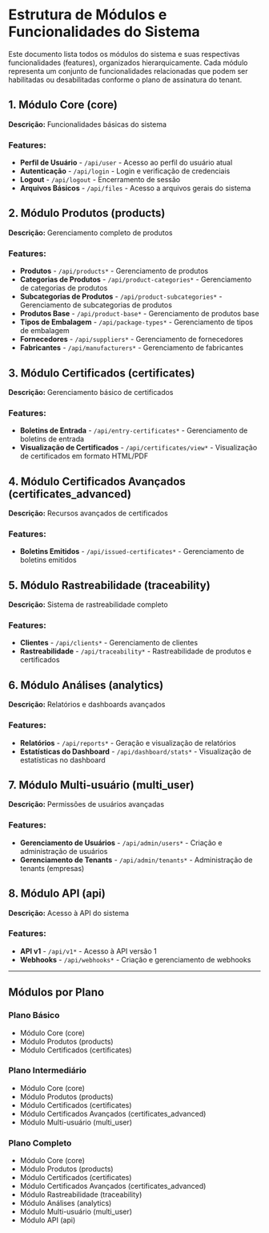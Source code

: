 # Estrutura de Módulos e Funcionalidades do Sistema

Este documento lista todos os módulos do sistema e suas respectivas funcionalidades (features), organizados hierarquicamente. Cada módulo representa um conjunto de funcionalidades relacionadas que podem ser habilitadas ou desabilitadas conforme o plano de assinatura do tenant.

## 1. Módulo Core (core)
**Descrição:** Funcionalidades básicas do sistema

### Features:
* **Perfil de Usuário** - `/api/user` - Acesso ao perfil do usuário atual
* **Autenticação** - `/api/login` - Login e verificação de credenciais
* **Logout** - `/api/logout` - Encerramento de sessão
* **Arquivos Básicos** - `/api/files` - Acesso a arquivos gerais do sistema

## 2. Módulo Produtos (products)
**Descrição:** Gerenciamento completo de produtos

### Features:
* **Produtos** - `/api/products*` - Gerenciamento de produtos
* **Categorias de Produtos** - `/api/product-categories*` - Gerenciamento de categorias de produtos
* **Subcategorias de Produtos** - `/api/product-subcategories*` - Gerenciamento de subcategorias de produtos
* **Produtos Base** - `/api/product-base*` - Gerenciamento de produtos base
* **Tipos de Embalagem** - `/api/package-types*` - Gerenciamento de tipos de embalagem
* **Fornecedores** - `/api/suppliers*` - Gerenciamento de fornecedores
* **Fabricantes** - `/api/manufacturers*` - Gerenciamento de fabricantes

## 3. Módulo Certificados (certificates)
**Descrição:** Gerenciamento básico de certificados

### Features:
* **Boletins de Entrada** - `/api/entry-certificates*` - Gerenciamento de boletins de entrada
* **Visualização de Certificados** - `/api/certificates/view*` - Visualização de certificados em formato HTML/PDF

## 4. Módulo Certificados Avançados (certificates_advanced)
**Descrição:** Recursos avançados de certificados

### Features:
* **Boletins Emitidos** - `/api/issued-certificates*` - Gerenciamento de boletins emitidos

## 5. Módulo Rastreabilidade (traceability)
**Descrição:** Sistema de rastreabilidade completo

### Features:
* **Clientes** - `/api/clients*` - Gerenciamento de clientes
* **Rastreabilidade** - `/api/traceability*` - Rastreabilidade de produtos e certificados

## 6. Módulo Análises (analytics)
**Descrição:** Relatórios e dashboards avançados

### Features:
* **Relatórios** - `/api/reports*` - Geração e visualização de relatórios
* **Estatísticas do Dashboard** - `/api/dashboard/stats*` - Visualização de estatísticas no dashboard

## 7. Módulo Multi-usuário (multi_user)
**Descrição:** Permissões de usuários avançadas

### Features:
* **Gerenciamento de Usuários** - `/api/admin/users*` - Criação e administração de usuários
* **Gerenciamento de Tenants** - `/api/admin/tenants*` - Administração de tenants (empresas)

## 8. Módulo API (api)
**Descrição:** Acesso à API do sistema

### Features:
* **API v1** - `/api/v1*` - Acesso à API versão 1
* **Webhooks** - `/api/webhooks*` - Criação e gerenciamento de webhooks

---

## Módulos por Plano

### Plano Básico
* Módulo Core (core)
* Módulo Produtos (products)
* Módulo Certificados (certificates)

### Plano Intermediário
* Módulo Core (core)
* Módulo Produtos (products)
* Módulo Certificados (certificates)
* Módulo Certificados Avançados (certificates_advanced)
* Módulo Multi-usuário (multi_user)

### Plano Completo
* Módulo Core (core)
* Módulo Produtos (products)
* Módulo Certificados (certificates)
* Módulo Certificados Avançados (certificates_advanced)
* Módulo Rastreabilidade (traceability)
* Módulo Análises (analytics)
* Módulo Multi-usuário (multi_user)
* Módulo API (api)